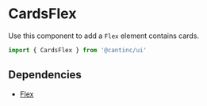 # CardsFlex

Use this component to add a `Flex` element contains cards.

```typescript
import { CardsFlex } from '@cantinc/ui'
```

## Dependencies

- [Flex](/ui/layout/flex)
